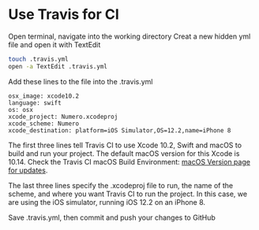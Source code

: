 #  Use Travis for CI 

Open terminal, navigate into the working directory
Creat a new hidden yml file and open it with TextEdit
```zsh 
touch .travis.yml
open -a TextEdit .travis.yml
```
Add these lines to the file into the .travis.yml 

```
osx_image: xcode10.2
language: swift
os: osx
xcode_project: Numero.xcodeproj
xcode_scheme: Numero
xcode_destination: platform=iOS Simulator,OS=12.2,name=iPhone 8

```

The first three lines tell Travis CI to use Xcode 10.2, Swift and macOS to build and run your project. 
The default macOS version for this Xcode is 10.14.
Check the Travis CI macOS Build Environment: [macOS Version page for updates](https://docs.travis-ci.com/user/reference/osx/#macos-version).

The last three lines specify the .xcodeproj file to run, the name of the scheme, and where you want Travis CI to run the project.
In this case, we are using the iOS simulator, running iOS 12.2 on an iPhone 8. 

Save .travis.yml, then commit and push your changes to GitHub

